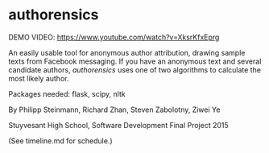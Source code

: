 # authorensics

DEMO VIDEO: https://www.youtube.com/watch?v=XksrKfxEprg

An easily usable tool for anonymous author attribution, drawing sample texts from Facebook messaging. If you have an anonymous text and several candidate authors, *authorensics* uses one of two algorithms to calculate the most likely author.

Packages needed: flask, scipy, nltk

By Philipp Steinmann, Richard Zhan, Steven Zabolotny, Ziwei Ye

Stuyvesant High School, Software Development Final Project 2015

(See timeline.md for schedule.)

